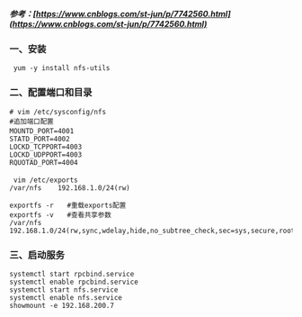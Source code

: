 ##### 参考：[https://www.cnblogs.com/st-jun/p/7742560.html](https://www.cnblogs.com/st-jun/p/7742560.html)

### 一、安装

```
 yum -y install nfs-utils
```

### 二、配置端口和目录

```
# vim /etc/sysconfig/nfs
#追加端口配置
MOUNTD_PORT=4001　　
STATD_PORT=4002
LOCKD_TCPPORT=4003
LOCKD_UDPPORT=4003
RQUOTAD_PORT=4004
```

```
 vim /etc/exports　　
/var/nfs    192.168.1.0/24(rw)

exportfs -r　　#重载exports配置
exportfs -v　　#查看共享参数
/var/nfs          192.168.1.0/24(rw,sync,wdelay,hide,no_subtree_check,sec=sys,secure,root_squash,no_all_squash)
```

### 三、启动服务

```
systemctl start rpcbind.service
systemctl enable rpcbind.service
systemctl start nfs.service
systemctl enable nfs.service
showmount -e 192.168.200.7
```



